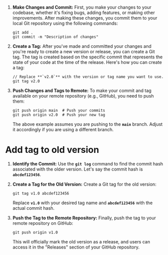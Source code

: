 
1. **Make Changes and Commit:**
First, you make your changes to your codebase, whether it's fixing bugs, adding features, or making other improvements. After making these changes, you commit them to your local Git repository using the following commands:
    
    ```
    git add .
    git commit -m "Description of changes"
    ```
    
    
2. **Create a Tag:**
After you've made and committed your changes and you're ready to create a new version or release, you can create a Git tag. The tag is created based on the specific commit that represents the state of your code at the time of the release. Here's how you can create a tag:
    
    ```
    // Replace **`v2.0`** with the version or tag name you want to use.
    git tag v2.0
    ```
    
3. **Push Changes and Tags to Remote:**
To make your commit and tag available on your remote repository (e.g., GitHub), you need to push them:
    
    ```
    git push origin main  # Push your commits
    git push origin v2.0  # Push your new tag
    ```
    
    The above example assumes you are pushing to the **`main`** branch. Adjust it accordingly if you are using a different branch.

# Add tag to old version

1. **Identify the Commit:**
Use the **`git log`** command to find the commit hash associated with the older version. Let's say the commit hash is **`abcdef123456`**.

2. **Create a Tag for the Old Version:**
Create a Git tag for the old version:
    
    ```
    git tag v1.0 abcdef123456
    ```
    
    Replace **`v1.0`** with your desired tag name and **`abcdef123456`** with the actual commit hash.
    
3. **Push the Tag to the Remote Repository:**
Finally, push the tag to your remote repository on GitHub:
    
    ```
    git push origin v1.0
    
    ```
    
    This will officially mark the old version as a release, and users can access it in the "Releases" section of your GitHub repository.